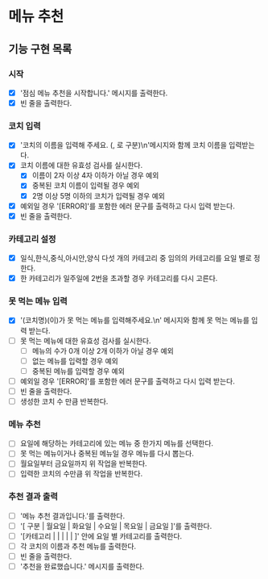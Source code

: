 # 메뉴 추천

## 기능 구현 목록

### 시작

- [x] '점심 메뉴 추천을 시작합니다.' 메시지를 출력한다.
- [x] 빈 줄을 출력한다.

### 코치 입력

- [x] '코치의 이름을 입력해 주세요. (, 로 구분)\n'메시지와 함께 코치 이름을 입력받는다.
- [x] 코치 이름에 대한 유효성 검사를 실시한다.
  - [x] 이름이 2자 이상 4자 이하가 아닐 경우 예외
  - [x] 중복된 코치 이름이 입력될 경우 예외
  - [x] 2명 이상 5명 이하의 코치가 입력될 경우 예외
- [x] 예외일 경우 '[ERROR]'를 포함한 에러 문구를 출력하고 다시 입력 받는다.
- [x] 빈 줄을 출력한다.

### 카테고리 설정

- [x] 일식,한식,중식,아시안,양식 다섯 개의 카테고리 중 임의의 카테고리를 요일 별로 정한다.
- [x] 한 카테고리가 일주일에 2번을 초과할 경우 카테고리를 다시 고른다.

### 못 먹는 메뉴 입력

- [x] '(코치명)(이)가 못 먹는 메뉴를 입력해주세요.\n' 메시지와 함께 못 먹는 메뉴를 입력 받는다.
- [ ] 못 먹는 메뉴에 대한 유효성 검사를 실시한다.
  - [ ] 메뉴의 수가 0개 이상 2개 이하가 아닐 경우 예외
  - [ ] 없는 메뉴를 입력할 경우 예외
  - [ ] 중복된 메뉴를 입력할 경우 예외
- [ ] 예외일 경우 '[ERROR]'를 포함한 에러 문구를 출력하고 다시 입력 받는다.
- [ ] 빈 줄을 출력한다.
- [ ] 생성한 코치 수 만큼 반복한다.

### 메뉴 추천

- [ ] 요일에 해당하는 카테고리에 있는 메뉴 중 한가지 메뉴를 선택한다.
- [ ] 못 먹는 메뉴이거나 중복된 메뉴일 경우 메뉴를 다시 뽑는다.
- [ ] 월요일부터 금요일까지 위 작업을 반복한다.
- [ ] 입력한 코치의 수만큼 위 작업을 반복한다.

### 추천 결과 출력

- [ ] '메뉴 추천 결과입니다.'를 출력한다.
- [ ] '[ 구분 | 월요일 | 화요일 | 수요일 | 목요일 | 금요일 ]'를 출력한다.
- [ ] '[카테고리 | | | | | ]' 안에 요일 별 카테고리를 출력한다.
- [ ] 각 코치의 이름과 추천 메뉴를 출력한다.
- [ ] 빈 줄을 출력한다.
- [ ] '추천을 완료했습니다.' 메시지를 출력한다.
